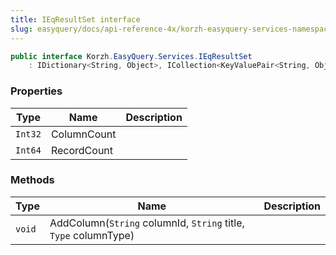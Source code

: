 ```yaml
---
title: IEqResultSet interface
slug: easyquery/docs/api-reference-4x/korzh-easyquery-services-namespace/ieqresultset-interface
---
```



```csharp
public interface Korzh.EasyQuery.Services.IEqResultSet
    : IDictionary<String, Object>, ICollection<KeyValuePair<String, Object>>, IEnumerable<KeyValuePair<String, Object>>, IEnumerable

```

### Properties

| Type | Name | Description | 
| --- | --- | --- | 
| `Int32` | ColumnCount |  | 
| `Int64` | RecordCount |  | 


### Methods

| Type | Name | Description | 
| --- | --- | --- | 
| `void` | AddColumn(`String` columnId, `String` title, `Type` columnType) |  |